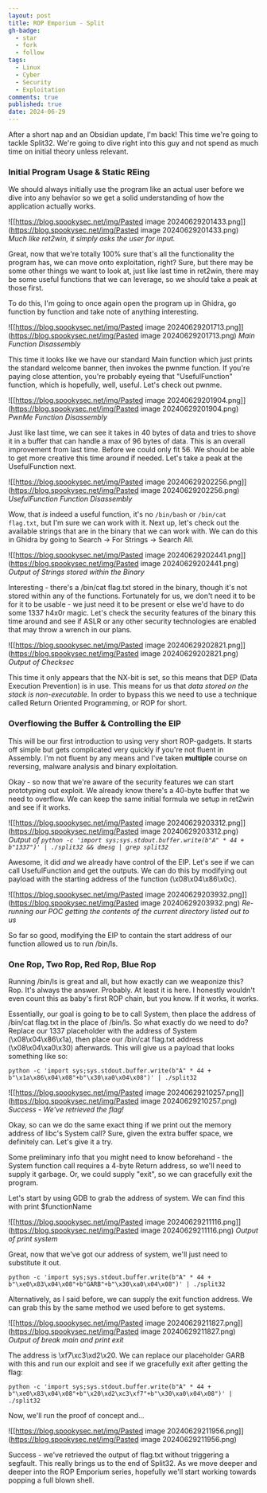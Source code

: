 ```yaml
---
layout: post
title: ROP Emporium - Split
gh-badge:
  - star
  - fork
  - follow
tags:
  - Linux
  - Cyber
  - Security
  - Exploitation
comments: true
published: true
date: 2024-06-29
---
```

After a short nap and an Obsidian update, I'm back! This time we're going to tackle Split32. We're going to dive right into this guy and not spend as much time on initial theory unless relevant.

### Initial Program Usage & Static REing
We should always initially use the program like an actual user before we dive into any behavior so we get a solid understanding of how the application actually works.

![[https://blog.spookysec.net/img/Pasted image 20240629201433.png]](https://blog.spookysec.net/img/Pasted image 20240629201433.png)
*Much like ret2win, it simply asks the user for input.*

Great, now that we're totally 100% sure that's all the functionality the program has, we can move onto exploitation, right? Sure, but there may be some other things we want to look at, just like last time in ret2win, there may be some useful functions that we can leverage, so we should take a peak at those first. 

To do this, I'm going to once again open the program up in Ghidra, go function by function and take note of anything interesting.

![[https://blog.spookysec.net/img/Pasted image 20240629201713.png]](https://blog.spookysec.net/img/Pasted image 20240629201713.png)
*Main Function Disassembly*

This time it looks like we have our standard Main function which just prints the standard welcome banner, then invokes the pwnme function. If you're paying close attention, you're probably eyeing that "UsefulFunction" function, which is hopefully, well, useful. Let's check out pwnme. 

![[https://blog.spookysec.net/img/Pasted image 20240629201904.png]](https://blog.spookysec.net/img/Pasted image 20240629201904.png)
*PwnMe Function Disassembly*

Just like last time, we can see it takes in 40 bytes of data and tries to shove it in a buffer that can handle a max of 96 bytes of data. This is an overall improvement from last time. Before we could only fit 56. We should be able to get more creative this time around if needed. Let's take a peak at the UsefulFunction next.

![[https://blog.spookysec.net/img/Pasted image 20240629202256.png]](https://blog.spookysec.net/img/Pasted image 20240629202256.png)
*UsefulFunction Function Disassembly*

Wow, that *is* indeed a useful function, it's no ``/bin/bash`` or ``/bin/cat flag.txt``, but I'm sure we can work with it. Next up, let's check out the available strings that are in the binary that we can work with. We can do this in Ghidra by going to Search -> For Strings -> Search All.

![[https://blog.spookysec.net/img/Pasted image 20240629202441.png]](https://blog.spookysec.net/img/Pasted image 20240629202441.png)
*Output of Strings stored within the Binary*

Interesting - there's a /bin/cat flag.txt stored in the binary, though it's not stored within any of the functions. Fortunately for us, we don't need it to be for it to be usable - we just need it to be present or else we'd have to do some 1337 h4x0r magic. Let's check the security features of the binary this time around and see if ASLR or any other security technologies are enabled that may throw a wrench in our plans.

![[https://blog.spookysec.net/img/Pasted image 20240629202821.png]](https://blog.spookysec.net/img/Pasted image 20240629202821.png)
*Output of Checksec* 

This time it only appears that the NX-bit is set, so this means that DEP (Data Execution Prevention) is in use. This means for us that *data stored on the stack is non-executable*. In order to bypass this we need to use a technique called Return Oriented Programming, or ROP for short. 

### Overflowing the Buffer & Controlling the EIP

This will be our first introduction to using very short ROP-gadgets. It starts off simple but gets complicated very quickly if you're not fluent in Assembly. I'm not fluent by any means and I've taken **multiple** course on reversing, malware analysis and binary exploitation.

Okay - so now that we're aware of the security features we can start prototyping out exploit. We already know there's a 40-byte buffer that we need to overflow. We can keep the same initial formula we setup in ret2win and see if it works.

![[https://blog.spookysec.net/img/Pasted image 20240629203312.png]](https://blog.spookysec.net/img/Pasted image 20240629203312.png)
*Output of ``python -c 'import sys;sys.stdout.buffer.write(b"A" * 44 + b"1337")' | ./split32 && dmesg | grep split32``*

Awesome, it did *and* we already have control of the EIP. Let's see if we can call UsefulFunction and get the outputs. We can do this by modifying out payload with the starting address of the function (\x08\x04\x86\x0c).

![[https://blog.spookysec.net/img/Pasted image 20240629203932.png]](https://blog.spookysec.net/img/Pasted image 20240629203932.png)
*Re-running our POC getting the contents of the current directory listed out to us*

So far so good, modifying the EIP to contain the start address of our function allowed us to run /bin/ls.

### One Rop, Two Rop, Red Rop, Blue Rop
Running /bin/ls is great and all, but how exactly can we weaponize this? Rop. It's always the answer. Probably. At least it is here. I honestly wouldn't even count this as baby's first ROP chain, but you know. If it works, it works.

Essentially, our goal is going to be to call System, then place the address of /bin/cat flag.txt in the place of /bin/ls. So what exactly do we need to do? Replace our 1337 placeholder with the address of System (\x08\x04\x86\x1a), then place our /bin/cat flag.txt address (\x08\x04\xa0\x30) afterwards. This will give us a payload that looks something like so:

```
python -c 'import sys;sys.stdout.buffer.write(b"A" * 44 + b"\x1a\x86\x04\x08"+b"\x30\xa0\x04\x08")' | ./split32
```

![[https://blog.spookysec.net/img/Pasted image 20240629210257.png]](https://blog.spookysec.net/img/Pasted image 20240629210257.png)
*Success - We've retrieved the flag!*

Okay, so can we do the same exact thing if we print out the memory address of libc's System call? Sure, given the extra buffer space, we definitely can. Let's give it a try.

Some preliminary info that you might need to know beforehand - the System function call requires a 4-byte Return address, so we'll need to supply it garbage. Or, we could supply "exit", so we can gracefully exit the program.

Let's start by using GDB to grab the address of system. We can find this with print $functionName

![[https://blog.spookysec.net/img/Pasted image 20240629211116.png]](https://blog.spookysec.net/img/Pasted image 20240629211116.png)
*Output of print system*

Great, now that we've got our address of system, we'll just need to substitute it out.

```
python -c 'import sys;sys.stdout.buffer.write(b"A" * 44 + b"\xe0\x83\x04\x08"+b"GARB"+b"\x30\xa0\x04\x08")' | ./split32
```

Alternatively, as I said before, we can supply the exit function address. We can grab this by the same method we used before to get systems.

![[https://blog.spookysec.net/img/Pasted image 20240629211827.png]](https://blog.spookysec.net/img/Pasted image 20240629211827.png)
*Output of break main and print exit*

The address is \xf7\xc3\xd2\x20. We can replace our placeholder GARB with this and run our exploit and see if we gracefully exit after getting the flag:

```
python -c 'import sys;sys.stdout.buffer.write(b"A" * 44 + b"\xe0\x83\x04\x08"+b"\x20\xd2\xc3\xf7"+b"\x30\xa0\x04\x08")' | ./split32
```

Now, we'll run the proof of concept and...

![[https://blog.spookysec.net/img/Pasted image 20240629211956.png]](https://blog.spookysec.net/img/Pasted image 20240629211956.png)

Success - we've retrieved the output of flag.txt without triggering a segfault. This really brings us to the end of Split32. As we move deeper and deeper into the ROP Emporium series, hopefully we'll start working towards popping a full blown shell. 
